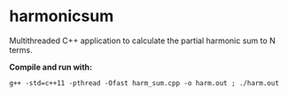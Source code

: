 # harmonicsum
Multithreaded C++ application to calculate the partial harmonic sum to N terms.

<b>Compile and run with: </b>

`g++ -std=c++11 -pthread -Ofast harm_sum.cpp -o harm.out ; ./harm.out`
